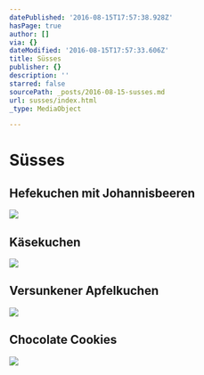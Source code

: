 ```yaml
---
datePublished: '2016-08-15T17:57:38.928Z'
hasPage: true
author: []
via: {}
dateModified: '2016-08-15T17:57:33.606Z'
title: Süsses
publisher: {}
description: ''
starred: false
sourcePath: _posts/2016-08-15-susses.md
url: susses/index.html
_type: MediaObject

---
```

# Süsses

## Hefekuchen mit Johannisbeeren
![](https://the-grid-user-content.s3-us-west-2.amazonaws.com/50740133-380d-437e-9875-856c4dd1eacc.jpg)

## Käsekuchen
![](https://the-grid-user-content.s3-us-west-2.amazonaws.com/407e973f-f7dd-4c56-b28a-077fee8066b8.jpg)

## Versunkener Apfelkuchen
![](https://the-grid-user-content.s3-us-west-2.amazonaws.com/82facb28-a8ce-4387-857e-11fb033deb32.jpg)

## Chocolate Cookies
![](https://the-grid-user-content.s3-us-west-2.amazonaws.com/4dfa770d-3c36-45b1-bbea-766901296cb8.jpg)